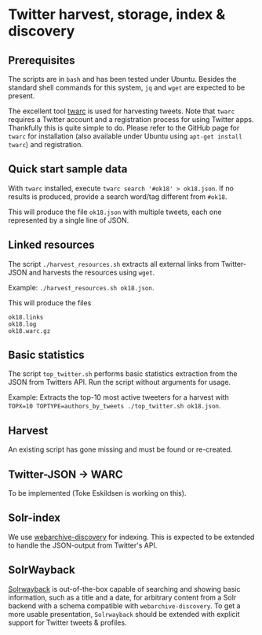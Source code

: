 # Twitter harvest, storage, index & discovery

## Prerequisites

The scripts are in `bash` and has been tested under Ubuntu. Besides the standard shell commands for this system, `jq` and `wget` are expected to be present.

The excellent tool [twarc](https://github.com/DocNow/twarc) is used for harvesting tweets. Note that `twarc` requires a Twitter account and a registration process for using Twitter apps. Thankfully this is quite simple to do. Please refer to the GitHub page for `twarc` for installation (also available under Ubuntu using `apt-get install twarc`) and registration.


## Quick start sample data

With `twarc` installed, execute `twarc search '#ok18' > ok18.json`. If no results is produced, provide a search word/tag different from `#ok18`.

This will produce the file `ok18.json` with multiple tweets, each one represented by a single line of JSON. 

## Linked resources

The script `./harvest_resources.sh` extracts all external links from Twitter-JSON and harvests the resources using `wget`.

Example: `./harvest_resources.sh ok18.json`.

This will produce the files
```
ok18.links
ok18.log
ok18.warc.gz
```


## Basic statistics

The script `top_twitter.sh` performs basic statistics extraction from the JSON from Twitters API. Run the script without arguments for usage.

Example: Extracts the top-10 most active tweeters for a harvest with `TOPX=10 TOPTYPE=authors_by_tweets ./top_twitter.sh ok18.json`.


## Harvest

An existing script has gone missing and must be found or re-created.


## Twitter-JSON -> WARC

To be implemented (Toke Eskildsen is working on this).


## Solr-index

We use [webarchive-discovery](https://github.com/ukwa/webarchive-discovery) for indexing. This is expected to be extended to handle the JSON-output from Twitter's API.


## SolrWayback

[Solrwayback](https://github.com/netarchivesuite/solrwayback) is out-of-the-box capable of searching and showing basic information, such as a title and a date, for arbitrary content from a Solr backend with a schema compatible with `webarchive-discovery`. To get a more usable presentation, `Solrwayback` should be extended with explicit support for Twitter tweets & profiles.
